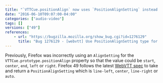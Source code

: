 ```yaml
---
title: "`VTTCue.positionAlign` now uses `PositionAlignSetting` instead of `AlignSetting`"
date: "2016-06-10T09:07:00-04:00"
categories: ["audio-video"]
tags: []
versions: ["49"]
references:
    - url: "https://bugzilla.mozilla.org/show_bug.cgi?id=1276129"
      title: "Bug 1276129 - [webvtt] Use PositionAlignSetting type for VTTCue's positionAlign"
---
```

Previously, Firefox was incorrectly using an `AlignSetting` for the `VTTCue.prototype.positionAlign` property so that the value could be `start`, `center`, `end`, `left` or `right`. Firefox 49 follows the latest [WebVTT spec](https://w3c.github.io/webvtt/#api) to take and return a `PositionAlignSetting` which is `line-left`, `center`, `line-right` or `auto`.
